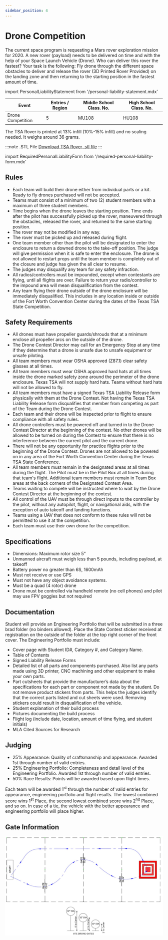 ```yaml
---
sidebar_position: 4
---
```


# Drone Competition

The current space program is requesting a Mars rover exploration mission for 2020. A new
rover (payload) needs to be delivered on time and with the help of your Space Launch
Vehicle (Drone). Who can deliver this rover the fastest? Your task is the following: Fly drone
through the different space obstacles to deliver and release the rover (3D Printed Rover
Provided) on the landing zone and then returning to the starting position in the fastest
amount of time.

import PersonalLiabilityStatement from '/personal-liability-statement.mdx'

<PersonalLiabilityStatement />


| Event             | Entries / Region | Middle School Class. No. | High School Class. No. |
| ----------------- | ---------------- | ------------------------ | ---------------------- |
| Drone Competition | 5                | MU108                    | HU108                  |

The TSA Rover is printed at 13% infill (10%-15% infill) and no scaling needed. It weighs around 36 grams.

:::note .STL File
[Download TSA Rover .stl file](/assets/tsarover.stl)
:::

import RequiredPersonalLiabilityForm from '/required-personal-liability-form.mdx'

<RequiredPersonalLiabilityForm />

## Rules

- Each team will build their drone either from individual parts or a kit. Ready to fly drones purchased will not be accepted.
- Teams must consist of a minimum of two (2) student members with a maximum of three student members.
- Time begins when the drone leaves the starting position. Time ends after the pilot has successfully picked up the rover, maneuvered through the obstacles, released the rover, and returned to the same starting position.
- The rover may not be modified in any way.
- The rover must be picked up and released during flight.
- One team member other than the pilot will be designated to enter the enclosure to return a downed drone to the take-off position. The judge will give permission when it is safe to enter the enclosure. The drone is not allowed to restart props until the team member is completely out of the closure and judge has given the all clear to resume.
- The judges may disqualify any team for any safety infraction.
- All radios/controllers must be impounded, except when contestants are flying, until all flights are over. Failure to return your radio/controller to the impound area will mean disqualification from the contest.
- Any team flying their drone outside of the drone enclosure will be immediately disqualified. This includes in any location inside or outside of the Fort Worth Convention Center during the dates of the Texas TSA State Competition.

## Safety Requirements

- All drones must have propeller guards/shrouds that at a minimum enclose all propeller arcs on the outside of the drone.
- The Drone Contest Director may call for an Emergency Stop at any time if they determine that a drone is unsafe due to unsafe equipment or unsafe piloting.
- All team members must wear OSHA approved (Z87.1) clear safety glasses at all times.
- All team members must wear OSHA approved hard hats at all times inside the drone marked safety zone around the perimeter of the drone enclosure. Texas TSA will not supply hard hats. Teams without hard hats will not be allowed to fly.
- All team members must have a signed Texas TSA Liability Release form physically with them at the Drone Contest. Not having the Texas TSA Liability Release form disqualifies that member from competing as part of the Team during the Drone Contest.
- Each team and their drone will be inspected prior to flight to ensure compliance with all safety rules.
- All drone controllers must be powered off and turned in to the Drone Contest Director at the beginning of the contest. No other drones will be allowed to be turned on during the Contest to ensure that there is no interference between the current pilot and the current drone.
- There will not be any opportunity for practice flights prior to the beginning of the Drone Contest. Drones are not allowed to be powered on in any area of the Fort Worth Convention Center during the Texas TSA State Conference.
- All team members must remain in the designated areas at all times during the flight. The Pilot must be in the Pilot Box at all times during that team's flight. Additional team members must remain in Team Box areas at the back corners of the Designated Contest Area.
- Teams waiting to compete will be instructed where to wait by the Drone Contest Director at the beginning of the contest.
- All control of the UAV must be through direct inputs to the controller by the pilot, without any autopilot, flight, or navigational aids, with the exception of auto takeoff and landing functions.
- Teams using a UAV that does not conform to these rules will not be permitted to use it at the competition.
- Each team must use their own drone for the competition.

## Specifications

- Dimensions: Maximum rotor size 5”
- Unmanned aircraft must weigh less than 5 pounds, including payload, at takeoff
- Battery power no greater than 6S, 1600mAh
- Must not receive or use GPS
- Must not have any object avoidance systems.
- Must be a quad (4 rotor) drone
- Drone must be controlled via handheld remote (no cell phones) and pilot may use FPV goggles but not required

## Documentation

Student will provide an Engineering Portfolio that will be submitted in a three brad folder (no binders allowed). Place the State Contest sticker received at registration on the outside of the folder at the top right corner of the front cover. The Engineering Portfolio must include:

- Cover page with Student ID#, Category #, and Category Name.
- Table of Contents
- Signed Liability Release Forms
- Detailed list of all parts and components purchased. Also list any parts made using 3D printer, CNC machining and other equipment to make your own parts.
- Part cutsheets that provide the manufacturer’s data about the specifications for each part or component not made by the student. Do not remove product stickers from parts. This helps the judges identify that the correct parts listed and cut sheets were used. Removing stickers could result in disqualification of the vehicle.
- Student explanation of their build process
- Pictures documenting the build process
- Flight log (include date, location, amount of time flying, and student initials)
- MLA Cited Sources for Research

## Judging

- 25% Appearance: Quality of craftsmanship and appearance. Awarded 1st through number of valid entries.
- 25% Engineering Portfolio: Completeness and detail level of the Engineering Portfolio. Awarded 1st through number of valid entries.
- 50% Race Results: Points will be awarded based upon flight times.

Each team will be awarded 1<sup>st</sup> through the number of valid entries for appearance, engineering portfolio and flight results. The lowest combined score wins 1<sup>st</sup> Place, the second lowest combined score wins 2<sup>nd</sup> Place, and so on. In case of a tie, the vehicle with the better appearance and engineering portfolio will place higher.

## Gate Information

![UTE Drone Competition Gates](/img/ute-drone-competition-gates.jpg)
